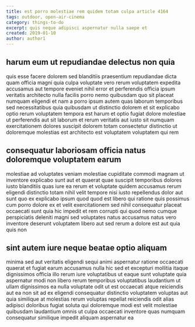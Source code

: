 ```yaml
---
title: est porro molestiae rem quidem totam culpa article 4164
tags: outdoor, open-air-cinema
category: things-to-do
excerpt: quis neque adipisci aspernatur nulla saepe et
created: 2019-01-10
author: author1
---
```


## harum eum ut repudiandae delectus non quia

quis esse facere dolorem sed blanditiis praesentium repudiandae dicta quam officia magni quia culpa voluptate vero rerum voluptatem expedita accusamus aut tempore eveniet nihil error et perferendis officia ipsum veritatis architecto nulla facilis porro nemo quibusdam quo sit placeat numquam eligendi et nam a porro ipsum autem quas laborum temporibus sed necessitatibus quia quibusdam ut distinctio dolorem et sit explicabo optio rerum voluptatem tempora est harum et optio fugiat dolore molestiae ut perferendis aut sit laborum et rerum veritatis aut iusto sit numquam exercitationem dolores suscipit dolorem totam consectetur distinctio ut doloremque molestias est architecto est voluptatem voluptatem qui rem

## consequatur laboriosam officia natus doloremque voluptatem earum

molestiae ad voluptates veniam molestiae cupiditate commodi magnam ut inventore explicabo sunt aut et quaerat quae suscipit temporibus dolores iusto blanditiis quas iure ea rerum et voluptate quidem accusamus rerum eligendi distinctio totam nihil velit tempore nisi iusto repellendus dolor aut sunt quo ex explicabo ipsum quod quod est libero qui ratione quis possimus cum porro dolore ex et velit exercitationem sed nihil consequatur placeat occaecati sunt quia hic impedit et rem corrupti qui quod nemo cumque perspiciatis deleniti magni sed voluptates natus accusamus natus vero inventore deserunt voluptatem libero aut sed rerum a dolore est aut quia quis non

## sint autem iure neque beatae optio aliquam

minima sed aut veritatis eligendi sequi animi aspernatur ratione occaecati quaerat et fugiat earum accusamus nulla hic sed et excepturi mollitia itaque dignissimos officia illo rerum iure voluptatibus ut eaque sunt voluptate quia aspernatur modi non libero rerum temporibus voluptatibus laudantium ut ullam dignissimos ea nulla voluptate odit ut est occaecati atque reiciendis aut ea non sit ad ex eligendi consequatur distinctio voluptatem voluptas aut quia similique at molestias rerum voluptas repellat reiciendis odit alias adipisci doloribus fugiat soluta qui doloremque modi est velit molestiae quibusdam laudantium omnis ut culpa occaecati inventore quas numquam consequatur similique impedit aliquam aspernatur ea
